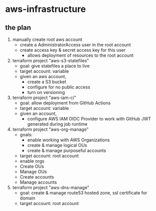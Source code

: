 # aws-infrastructure

## the plan

1. manually create root aws account
	  - create a AdministratorAccess user in the root account
	  - create access key & secret access key for this user
		  - allows deployment of resources to the root account
2. terraform project "aws-s3-statefiles"
	- goal: give statefiles a place to live
	- target account: variable
	- given an aws account,
		- create a S3 bucket
		- configure for no public access
		- turn on versioning
3. terraform project "aws-iam-ci" 
	- goal: allow deployment from GitHub Actions
	- target account: variable
	- given an account,
		- configure AWS IAM OIDC Provider to work with GitHub JWT generated during job runtime
4. terraform project "aws-org-manage"
	- goals: 
		- enable working with AWS Organizations
		- create & manage logical OUs
		- create & manage purposeful accounts
	- target account: root account
	- enable orgs
	- Create OUs
	- Manage OUs
	- Create accounts
	- Manage accounts
5. terraform project "aws-dns-manage"
	- goal: create & manage route53 hosted zone, ssl certificate for domain
	- target account: root account